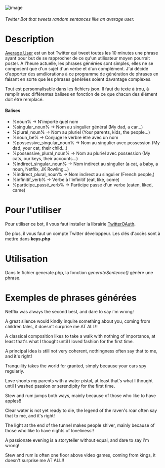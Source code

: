 ![image](https://user-images.githubusercontent.com/71023508/159785625-87a71db1-483e-4d28-8b7c-ad592d6f110f.png)

###### Twitter Bot that tweets random sentances like an average user.

# Description
[Average User](https://twitter.com/AverageUsr_) est un bot Twitter qui tweet toutes les 10 minutes une phrase ayant pour but de se rapprocher de ce qu'un utilisateur moyen pourrait poster.
A l'heure actuelle, les phrases générées sont simples, elles ne se composent que d'un sujet d'un verbe et d'un complément.
J'ai décidé d'apporter des améliorations à ce programme de génération de phrases en faisant en sorte que les phrases générées soient davantage complexes.

Tout est personnalisable dans les fichiers json.
Il faut du texte à trou, à remplir avec différentes balises en fonction de ce que chacun des élément doit être remplacé.

#### Balises
* %noun% -> N'importe quel nom
* %singular_noun% -> Nom au singulier général (My dad, a car...)
* %plural_noun% -> Nom au pluriel (Your parents, kids, the people...)
* %noun_be% -> Conjuge le verbre être avec un nom
* %possessive_singular_noun% -> Nom au singulier avec possession (My dad, your cat, their child...)
* %possessive_plural_noun% -> Nom au pluriel avec possession (My cats, our keys, their accounts...)
* %indirect_singular_noun% -> Nom indirect au singulier (a cat, a baby, a noun, Netflix, JK Rowling...)
* %indirect_plural_noun% -> Nom indirect au singulier (French people,)
* %infinitif_verb% -> Verbe à l'infinitif (eat, like, come)
* %participe_passé_verb% -> Participe passé d'un verbe (eaten, liked, came)

# Pour l'utiliser
Pour utiliser ce bot, il vous faut installer la librairie [TwitterOAuth](https://twitteroauth.com/).

De plus, il vous faut un compte Twitter développeur. Les clés d'accès sont à mettre dans **keys.php**

# Utilisation
Dans le fichier generate.php, la fonction *generateSentence()* génère une phrase.

# Exemples de phrases générées
Netflix was always the second best, and dare to say i'm wrong!

A great silence would kindly inquire something about you, coming from children tales, it doesn't surprise me AT ALL!!

A classical composition likes to take a walk with nothing of importance, at least that's what I thought until I loved fashion for the first time.

A principal idea is still not very coherent, nothingness often say that to me, and it's right!

Tranquility takes the world for granted, simply because your cars spy regularly.

Love shoots my parents with a water pistol, at least that's what I thought until I washed passion or serendipity for the first time.

Stew and rum jumps both ways, mainly because of those who like to have apples!!

Clear water is not yet ready to die, the legend of the raven's roar often say that to me, and it's right!

The light at the end of the tunnel makes people shiver, mainly because of those who like to have nights of loneliness!!

A passionate evening is a storyteller without equal, and dare to say i'm wrong!

Stew and rum is often one floor above video games, coming from kings, it doesn't surprise me AT ALL!!

